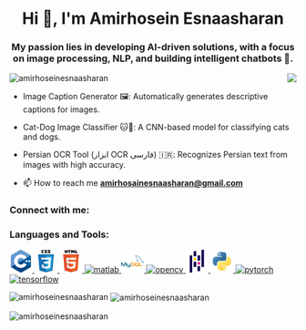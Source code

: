 <h1 align="center">Hi 👋, I'm Amirhosein Esnaasharan</h1>
<h3 align="center">My passion lies in developing AI-driven solutions, with a focus on image processing, NLP, and building intelligent chatbots 🤖.</h3>

<img align="right" with="400" src="https://mir-s3-cdn-cf.behance.net/project_modules/hd/06f21a161921919.63cd7887d0a70.gif">
<p align="left"> <img src="https://komarev.com/ghpvc/?username=amirhoseinesnaasharan&label=Profile%20views&color=0e75b6&style=flat" alt="amirhoseinesnaasharan" /> </p>

- Image Caption Generator 🖼️: Automatically generates descriptive captions for images. 

- Cat-Dog Image Classifier 🐱🐶: A CNN-based model for classifying cats and dogs. 

- Persian OCR Tool (ابزار OCR فارسی) 🇮🇷: Recognizes Persian text from images with high accuracy. 

- 📫 How to reach me **amirhosainesnaasharan@gmail.com**

<h3 align="left">Connect with me:</h3>
<p align="left">
</p>

<h3 align="left">Languages and Tools:</h3>
<p align="left"> <a href="https://www.w3schools.com/cpp/" target="_blank" rel="noreferrer"> <img src="https://raw.githubusercontent.com/devicons/devicon/master/icons/cplusplus/cplusplus-original.svg" alt="cplusplus" width="40" height="40"/> </a> <a href="https://www.w3schools.com/css/" target="_blank" rel="noreferrer"> <img src="https://raw.githubusercontent.com/devicons/devicon/master/icons/css3/css3-original-wordmark.svg" alt="css3" width="40" height="40"/> </a> <a href="https://www.w3.org/html/" target="_blank" rel="noreferrer"> <img src="https://raw.githubusercontent.com/devicons/devicon/master/icons/html5/html5-original-wordmark.svg" alt="html5" width="40" height="40"/> </a> <a href="https://www.mathworks.com/" target="_blank" rel="noreferrer"> <img src="https://upload.wikimedia.org/wikipedia/commons/2/21/Matlab_Logo.png" alt="matlab" width="40" height="40"/> </a> <a href="https://www.mysql.com/" target="_blank" rel="noreferrer"> <img src="https://raw.githubusercontent.com/devicons/devicon/master/icons/mysql/mysql-original-wordmark.svg" alt="mysql" width="40" height="40"/> </a> <a href="https://opencv.org/" target="_blank" rel="noreferrer"> <img src="https://www.vectorlogo.zone/logos/opencv/opencv-icon.svg" alt="opencv" width="40" height="40"/> </a> <a href="https://pandas.pydata.org/" target="_blank" rel="noreferrer"> <img src="https://raw.githubusercontent.com/devicons/devicon/2ae2a900d2f041da66e950e4d48052658d850630/icons/pandas/pandas-original.svg" alt="pandas" width="40" height="40"/> </a> <a href="https://www.python.org" target="_blank" rel="noreferrer"> <img src="https://raw.githubusercontent.com/devicons/devicon/master/icons/python/python-original.svg" alt="python" width="40" height="40"/> </a> <a href="https://pytorch.org/" target="_blank" rel="noreferrer"> <img src="https://www.vectorlogo.zone/logos/pytorch/pytorch-icon.svg" alt="pytorch" width="40" height="40"/> </a> <a href="https://www.tensorflow.org" target="_blank" rel="noreferrer"> <img src="https://www.vectorlogo.zone/logos/tensorflow/tensorflow-icon.svg" alt="tensorflow" width="40" height="40"/> </a> </p>

<p><img align="left" src="https://github-readme-stats.vercel.app/api/top-langs?username=amirhoseinesnaasharan&show_icons=true&locale=en&layout=compact" alt="amirhoseinesnaasharan" /></p>

<p>&nbsp;<img align="center" src="https://github-readme-stats.vercel.app/api?username=amirhoseinesnaasharan&show_icons=true&locale=en" alt="amirhoseinesnaasharan" /></p>

<p><img align="center" src="https://github-readme-streak-stats.herokuapp.com/?user=amirhoseinesnaasharan&" alt="amirhoseinesnaasharan" /></p>
